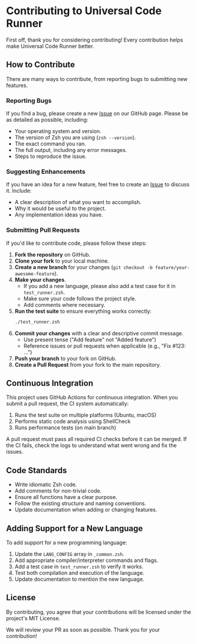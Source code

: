 # Contributing to Universal Code Runner

First off, thank you for considering contributing! Every contribution helps make Universal Code Runner better.

## How to Contribute

There are many ways to contribute, from reporting bugs to submitting new features.

### Reporting Bugs

If you find a bug, please create a new [Issue](https://github.com/ln-one/universal-code-runner/issues) on our GitHub page. Please be as detailed as possible, including:
- Your operating system and version.
- The version of Zsh you are using (`zsh --version`).
- The exact command you ran.
- The full output, including any error messages.
- Steps to reproduce the issue.

### Suggesting Enhancements

If you have an idea for a new feature, feel free to create an [Issue](https://github.com/ln-one/universal-code-runner/issues) to discuss it. Include:
- A clear description of what you want to accomplish.
- Why it would be useful to the project.
- Any implementation ideas you have.

### Submitting Pull Requests

If you'd like to contribute code, please follow these steps:

1. **Fork the repository** on GitHub.
2. **Clone your fork** to your local machine.
3. **Create a new branch** for your changes (`git checkout -b feature/your-awesome-feature`).
4. **Make your changes**. 
   - If you add a new language, please also add a test case for it in `test_runner.zsh`.
   - Make sure your code follows the project style.
   - Add comments where necessary.
5. **Run the test suite** to ensure everything works correctly:
   ```bash
   ./test_runner.zsh
   ```
6. **Commit your changes** with a clear and descriptive commit message.
   - Use present tense ("Add feature" not "Added feature")
   - Reference issues or pull requests when applicable (e.g., "Fix #123: ...")
7. **Push your branch** to your fork on GitHub.
8. **Create a Pull Request** from your fork to the main repository.

## Continuous Integration

This project uses GitHub Actions for continuous integration. When you submit a pull request, the CI system automatically:

1. Runs the test suite on multiple platforms (Ubuntu, macOS)
2. Performs static code analysis using ShellCheck
3. Runs performance tests (on main branch)

A pull request must pass all required CI checks before it can be merged. If the CI fails, check the logs to understand what went wrong and fix the issues.

## Code Standards

- Write idiomatic Zsh code.
- Add comments for non-trivial code.
- Ensure all functions have a clear purpose.
- Follow the existing structure and naming conventions.
- Update documentation when adding or changing features.

## Adding Support for a New Language

To add support for a new programming language:

1. Update the `LANG_CONFIG` array in `_common.zsh`.
2. Add appropriate compiler/interpreter commands and flags.
3. Add a test case in `test_runner.zsh` to verify it works.
4. Test both compilation and execution of the language.
5. Update documentation to mention the new language.

## License

By contributing, you agree that your contributions will be licensed under the project's MIT License.

We will review your PR as soon as possible. Thank you for your contribution! 